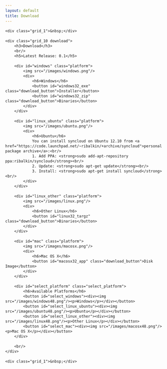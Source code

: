 ```yaml
---
layout: default
title: Download
---
```


<script type="text/javascript">

    function showPlatform(platform) {
        $( ".platform").each(function() {
            if (platform == "unknown" || this.id.startsWith(platform)) $(this).show();
            else $(this).hide();
        });

        if (platform == "unknown") $( "#select_platform").hide();
    }

    function getPlatform() {
        var platform = "unknown";
        if (navigator.platform.indexOf("Win") != -1) {
            platform = "windows";
        } else if (navigator.platform.indexOf("Linux") != -1) {
            platform = "linux";
        } else if (navigator.platform.indexOf("Mac") != -1) {
            platform = "mac";
        }
        return platform;
    }

    $(function(){

        if (typeof String.prototype.startsWith != 'function') {
            String.prototype.startsWith = function (str){
                return this.slice(0, str.length) == str;
            };
        }

        showPlatform(getPlatform());

        $( ".download_button").each(function() {
            $( "#"+this.id ).button({
                icons: {
                    primary: "ui-icon-arrowthickstop-1-s"
                }
            });
        });

        $( "#windows32_exe" ).click(function() {
            window.location.href = "https://github.com/downloads/syncloud/syncloud/syncloud-windows-0.0.1-SNAPSHOT.exe";
        });

        $( "#windows32_zip" ).click(function() {
            window.location.href = "https://github.com/downloads/syncloud/syncloud/syncloud-windows-0.0.1-SNAPSHOT.zip";
        });

        $( "#linux32_targz" ).click(function() {
            window.location.href = "https://github.com/downloads/syncloud/syncloud/syncloud-linux-0.0.1-SNAPSHOT.zip";
        });

        $( "#macosx32_app" ).click(function() {
            window.location.href = "https://github.com/downloads/syncloud/syncloud/syncloud-macosx-0.0.1-SNAPSHOT.dmg";
        });

        $( ".select_platform > button").each(function() {
            $( "#"+this.id ).button();
        });

        $( "#select_windows" ).click(function() { showPlatform("windows"); });
        $( "#select_linux_ubuntu" ).click(function() { showPlatform("linux_ubuntu"); });
        $( "#select_linux_other" ).click(function() { showPlatform("linux_other"); });
        $( "#select_mac" ).click(function() { showPlatform("mac"); });
    });
</script>

<div class="container_12">

    <div class="grid_1">&nbsp;</div>

    <div class="grid_10 download">
        <h3>Download</h3>
        <br/>
        <h5>Latest Release: 0.1</h5>

        <div id="windows" class="platform">
            <img src="/images/windows.png"/>
            <div>
                <h6>Windows</h6>
                <button id="windows32_exe" class="download_button">Installer</button>
                <button id="windows32_zip" class="download_button">Binaries</button>
            </div>
        </div>

        <div id="linux_ubuntu" class="platform">
            <img src="/images/ubuntu.png"/>
            <div>
                <h6>Ubuntu</h6>
                You can install syncloud on Ubuntu 12.10 from <a href="https://code.launchpad.net/~ribalkin/+archive/syncloud">personal package archive</a>:<br/>
                1. Add PPA: <strong>sudo add-apt-repository ppa:ribalkin/syncloud</strong><br/>
                2. Update: <strong>sudo apt-get update</strong><br/>
                3. Install: <strong>sudo apt-get install syncloud</strong><br/>
            </div>
        </div>

        <div id="linux_other" class="platform">
            <img src="/images/linux.png"/>
            <div>
                <h6>Other Linux</h6>
                <button id="linux32_targz" class="download_button">Binaries</button>
            </div>
        </div>

        <div id="mac" class="platform">
            <img src="/images/macosx.png"/>
            <div>
                <h6>Mac OS X</h6>
                <button id="macosx32_app" class="download_button">Disk Image</button>
            </div>
        </div>

        <div id="select_platform" class="select_platform">
            <h6>Available Platforms</h6>
            <button id="select_windows"><div><img src="/images/windows48.png"/><p>Windows</p></div></button>
            <button id="select_linux_ubuntu"><div><img src="/images/ubuntu48.png"/><p>Ubuntu</p></div></button>
            <button id="select_linux_other"><div><img src="/images/linux48.png"/><p>Other Linux</p></div></button>
            <button id="select_mac"><div><img src="/images/macosx48.png"/><p>Mac OS X</p></div></button>
        </div>

        <br/>
    </div>

    <div class="grid_1">&nbsp;</div>
</div>